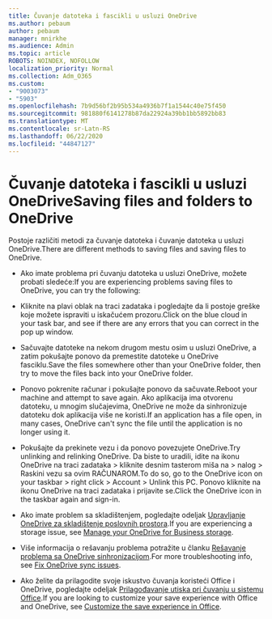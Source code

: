 ```yaml
---
title: Čuvanje datoteka i fascikli u usluzi OneDrive
ms.author: pebaum
author: pebaum
manager: mnirkhe
ms.audience: Admin
ms.topic: article
ROBOTS: NOINDEX, NOFOLLOW
localization_priority: Normal
ms.collection: Adm_O365
ms.custom:
- "9003073"
- "5903"
ms.openlocfilehash: 7b9d56bf2b95b534a4936b7f1a1544c40e75f450
ms.sourcegitcommit: 981880f6141278b87da22924a39bb1bb5892bb83
ms.translationtype: MT
ms.contentlocale: sr-Latn-RS
ms.lasthandoff: 06/22/2020
ms.locfileid: "44847127"
---
```

# <a name="saving-files-and-folders-to-onedrive"></a><span data-ttu-id="6f6b0-102">Čuvanje datoteka i fascikli u usluzi OneDrive</span><span class="sxs-lookup"><span data-stu-id="6f6b0-102">Saving files and folders to OneDrive</span></span>

<span data-ttu-id="6f6b0-103">Postoje različiti metodi za čuvanje datoteka i čuvanje datoteka u usluzi OneDrive.</span><span class="sxs-lookup"><span data-stu-id="6f6b0-103">There are different methods to saving files and saving files to OneDrive.</span></span>

- <span data-ttu-id="6f6b0-104">Ako imate problema pri čuvanju datoteka u usluzi OneDrive, možete probati sledeće:</span><span class="sxs-lookup"><span data-stu-id="6f6b0-104">If you are experiencing problems saving files to OneDrive, you can try the following:</span></span>

- <span data-ttu-id="6f6b0-105">Kliknite na plavi oblak na traci zadataka i pogledajte da li postoje greške koje možete ispraviti u iskačućem prozoru.</span><span class="sxs-lookup"><span data-stu-id="6f6b0-105">Click on the blue cloud in your task bar, and see if there are any errors that you can correct in the pop up window.</span></span>
- <span data-ttu-id="6f6b0-106">Sačuvajte datoteke na nekom drugom mestu osim u usluzi OneDrive, a zatim pokušajte ponovo da premestite datoteke u OneDrive fasciklu.</span><span class="sxs-lookup"><span data-stu-id="6f6b0-106">Save the files somewhere other than your OneDrive folder, then try to move the files back into your OneDrive folder.</span></span>
- <span data-ttu-id="6f6b0-107">Ponovo pokrenite računar i pokušajte ponovo da sačuvate.</span><span class="sxs-lookup"><span data-stu-id="6f6b0-107">Reboot your machine and attempt to save again.</span></span> <span data-ttu-id="6f6b0-108">Ako aplikacija ima otvorenu datoteku, u mnogim slučajevima, OneDrive ne može da sinhronizuje datoteku dok aplikacija više ne koristi.</span><span class="sxs-lookup"><span data-stu-id="6f6b0-108">If an application has a file open, in many cases, OneDrive can't sync the file until the application is no longer using it.</span></span>
- <span data-ttu-id="6f6b0-109">Pokušajte da prekinete vezu i da ponovo povezujete OneDrive.</span><span class="sxs-lookup"><span data-stu-id="6f6b0-109">Try unlinking and relinking OneDrive.</span></span> <span data-ttu-id="6f6b0-110">Da biste to uradili, idite na ikonu OneDrive na traci zadataka > kliknite desnim tasterom miša na > nalog > Raskini vezu sa ovim RAČUNAROM.</span><span class="sxs-lookup"><span data-stu-id="6f6b0-110">To do so, go to the OneDrive icon on your taskbar > right click > Account > Unlink this PC.</span></span> <span data-ttu-id="6f6b0-111">Ponovo kliknite na ikonu OneDrive na traci zadataka i prijavite se.</span><span class="sxs-lookup"><span data-stu-id="6f6b0-111">Click the OneDrive icon in the taskbar again and sign-in.</span></span>
- <span data-ttu-id="6f6b0-112">Ako imate problem sa skladištenjem, pogledajte odeljak [Upravljanje OneDrive za skladištenje poslovnih prostora](https://support.microsoft.com/office/31519161-059c-4764-b6f8-f5cd29f7fe68).</span><span class="sxs-lookup"><span data-stu-id="6f6b0-112">If you are experiencing a storage issue, see  [Manage your OneDrive for Business storage](https://support.microsoft.com/office/31519161-059c-4764-b6f8-f5cd29f7fe68).</span></span>
- <span data-ttu-id="6f6b0-113">Više informacija o rešavanju problema potražite u članku [Rešavanje problema sa OneDrive sinhronizacijom](https://docs.microsoft.com/alchemyinsights/fix-onedrive-sync-issues).</span><span class="sxs-lookup"><span data-stu-id="6f6b0-113">For more troubleshooting info, see  [Fix OneDrive sync issues](https://docs.microsoft.com/alchemyinsights/fix-onedrive-sync-issues).</span></span>  
- <span data-ttu-id="6f6b0-114">Ako želite da prilagodite svoje iskustvo čuvanja koristeći Office i OneDrive, pogledajte odeljak [Prilagođavanje utiska pri čuvanju u sistemu Office](https://support.microsoft.com/office/786200a7-f5f2-4d26-a3ae-b78c60dd5d3b).</span><span class="sxs-lookup"><span data-stu-id="6f6b0-114">If you are looking to customize your save experience with Office and OneDrive, see  [Customize the save experience in Office](https://support.microsoft.com/office/786200a7-f5f2-4d26-a3ae-b78c60dd5d3b).</span></span>
